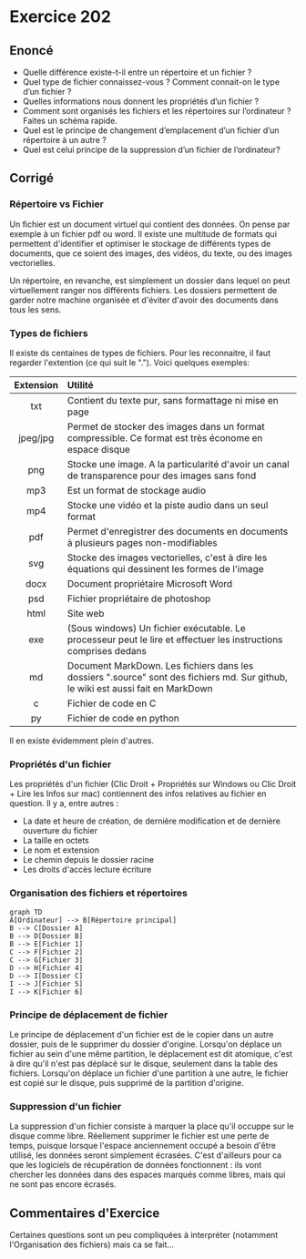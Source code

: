 # Exercice 202

## Enoncé

- Quelle différence existe-t-il entre un répertoire et un fichier ?
- Quel type de fichier connaissez-vous ? Comment connait-on le type d’un fichier ?
- Quelles informations nous donnent les propriétés d’un fichier ?
- Comment sont organisés les fichiers et les répertoires sur l’ordinateur ? Faites un schéma rapide.
- Quel est le principe de changement d’emplacement d’un fichier d’un répertoire à un autre ?
- Quel est celui principe de la suppression d’un fichier de l’ordinateur?

## Corrigé

### Répertoire vs Fichier

Un fichier est un document virtuel qui contient des données. On pense par exemple à un fichier pdf ou word. Il existe une multitude de formats qui permettent d'identifier et optimiser le stockage de différents types de documents, que ce soient des images, des vidéos, du texte, ou des images vectorielles. 

Un répertoire, en revanche, est simplement un dossier dans lequel on peut virtuellement ranger nos différents fichiers. Les dossiers permettent de garder notre machine organisée et d'éviter d'avoir des documents dans tous les sens.

### Types de fichiers

Il existe ds centaines de types de fichiers. Pour les reconnaitre, il faut regarder l'extention (ce qui suit le "."). Voici quelques exemples:

| Extension | Utilité |
|:---------:|:--------|
| txt       | Contient du texte pur, sans formattage ni mise en page |
| jpeg/jpg  | Permet de stocker des images dans un format compressible. Ce format est très économe en espace disque |
| png       | Stocke une image. A la particularité d'avoir un canal de transparence pour des images sans fond |
| mp3       | Est un format de stockage audio |
| mp4       | Stocke une vidéo et la piste audio dans un seul format |
| pdf       | Permet d'enregistrer des documents en documents à plusieurs pages non-modifiables |
| svg       | Stocke des images vectorielles, c'est à dire les équations qui dessinent les formes de l'image |
| docx      | Document propriétaire Microsoft Word |
| psd       | Fichier propriétaire de photoshop |
| html      | Site web |
| exe       | (Sous windows) Un fichier exécutable. Le processeur peut le lire et effectuer les instructions comprises dedans |
| md        | Document MarkDown. Les fichiers dans les dossiers ".source" sont des fichiers md. Sur github, le wiki est aussi fait en MarkDown |
| c         | Fichier de code en C |
| py        | Fichier de code en python |

Il en existe évidemment plein d'autres.

### Propriétés d'un fichier

Les propriétés d'un fichier (Clic Droit + Propriétés sur Windows ou Clic Droit + Lire les Infos sur mac) contiennent des infos relatives au fichier en question. Il y a, entre autres :

- La date et heure de création, de dernière modification et de dernière ouverture du fichier
- La taille en octets
- Le nom et extension
- Le chemin depuis le dossier racine
- Les droits d'accès lecture écriture

### Organisation des fichiers et répertoires

```mermaid
graph TD
A[Ordinateur] --> B[Répertoire principal]
B --> C[Dossier A]
B --> D[Dossier B]
B --> E[Fichier 1]
C --> F[Fichier 2]
C --> G[Fichier 3]
D --> H[Fichier 4]
D --> I[Dossier C]
I --> J[Fichier 5]
I --> K[Fichier 6]
```

### Principe de déplacement de fichier

Le principe de déplacement d'un fichier est de le copier dans un autre dossier, puis de le supprimer du dossier d'origine. Lorsqu'on déplace un fichier au sein d'une même partition, le déplacement est dit atomique, c'est à dire qu'il n'est pas déplacé sur le disque, seulement dans la table des fichiers. Lorsqu'on déplace un fichier d'une partition à une autre, le fichier est copié sur le disque, puis supprimé de la partition d'origine.

### Suppression d'un fichier

La suppression d'un fichier consiste à marquer la place qu'il occuppe sur le disque comme libre. Réellement supprimer le fichier est une perte de temps, puisque lorsque l'espace anciennement occupé a besoin d'être utilisé, les données seront simplement écrasées. C'est d'ailleurs pour ca que les logiciels de récupération de données fonctionnent : ils vont chercher les données dans des espaces marqués comme libres, mais qui ne sont pas encore écrasés.

## Commentaires d'Exercice

Certaines questions sont un peu compliquées à interpréter (notamment l'Organisation des fichiers) mais ca se fait...